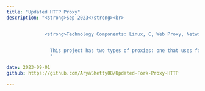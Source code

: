 ```yaml
---
title: "Updated HTTP Proxy"
description: "<strong>Sep 2023</strong><br>


              <strong>Technology Components: Linux, C, Web Proxy, Networking</strong><br><br>
              

                This project has two types of proxies: one that uses forks to create children to connect to the different client requests, and the other that uses threads to create new connections.
                "

date: 2023-09-01
github: https://github.com/AryaShetty08/Updated-Fork-Proxy-HTTP

---
```

